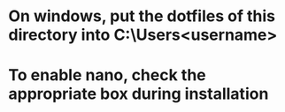 # On windows, put the dotfiles of this directory into C:\Users\<username>
# To enable nano, check the appropriate box during installation